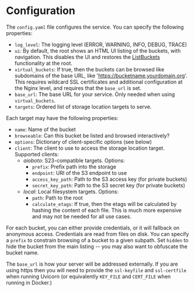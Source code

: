 # Configuration

The `config.yaml` file configures the service. You can specify the following properties:

* `log_level`: The logging level (ERROR, WARNING, INFO, DEBUG, TRACE)
* `ui`: By default, the root shows an HTML UI listing of the buckets, with navigation. This disables the UI and restores the [ListBuckets](https://docs.aws.amazon.com/AmazonS3/latest/API/API_ListBuckets.html) functionality at the root.
* `virtual_buckets`: If true, then the buckets can be browsed like subdomains of the base URL, like 'https://bucketname.yourdomain.org'. This requires wildcard SSL certificates and additional configuration at the Nginx level, and requires that the `base_url` is set.
* `base_url`: The base URL for your service. Only needed when using `virtual_buckets`.
* `targets`: Ordered list of storage location targets to serve.

Each target may have the following properties:

* `name`: Name of the bucket 
* `browseable`: Can this bucket be listed and browsed interactively?
* `options`: Dictionary of client-specific options (see below)
* `client`: The client to use to access the storage location target. Supported clients:
    * *aioboto*: S23-compatible targets. Options:
        * `prefix`: Prefix path into the storage 
        * `endpoint`: URI of the S3 endpoint to use
        * `access_key_path`: Path to the S3 access key (for private buckets)
        * `secret_key_path`: Path to the S3 secret key (for private buckets)
    * *local*: Local filesystem targets. Options:
        * `path`: Path to the root 
        * `calculate_etags`: If true, then the etags will be calculated by hashing the content of each file. This is much more expensive and may not be needed for all use cases.

For each bucket, you can either provide credentials, or it will fallback on anonymous access. Credentials are read from files on disk. You can specify a `prefix` to constrain browsing of a bucket to a given subpath. Set `hidden` to hide the bucket from the main listing -- you may also want to obfuscate the bucket name.

The `base_url` is how your server will be addressed externally. If you are using https then you will need to provide the `ssl-keyfile` and `ssl-certfile` when running Uvicorn (or equivalently `KEY_FILE` and `CERT_FILE` when running in Docker.)